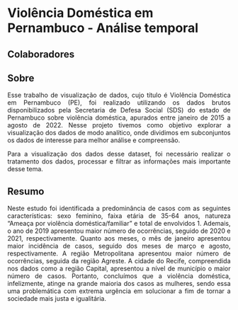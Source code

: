 # Violência Doméstica em Pernambuco - Análise temporal

## Colaboradores


## Sobre

<p align="justify">Esse trabalho de visualização de dados, cujo título é Violência Doméstica em Pernambuco (PE), foi realizado utilizando os dados brutos disponibilizados pela Secretaria de Defesa Social (SDS) do estado de Pernambuco sobre violência doméstica, apurados entre janeiro de 2015 a agosto de 2022. Nesse projeto tivemos como objetivo explorar a visualização dos dados de modo analítico, onde dividimos em subconjuntos os dados de interesse para melhor análise e compreensão.</p>

<p align="justify">Para a visualização dos dados desse dataset, foi necessário realizar o tratamento dos dados, processar e filtrar as informações mais importante desse tema.</p>

## Resumo

<p align="justify">Neste estudo foi identificada a predominância de casos com as seguintes características: sexo feminino, faixa etária de 35-64 anos, natureza “Ameaça por violência doméstica/familiar” e total de envolvidos 1. Ademais, o ano de 2019 apresentou maior número de ocorrências, seguido de 2020 e 2021, respectivamente. Quanto aos meses, o mês de janeiro apresentou maior incidência de casos, seguido dos meses de  março e agosto, respectivamente. A região Metropolitana apresentou maior número de ocorrências, seguida da região Agreste. A cidade do Recife, compreendida nos dados como a região Capital, apresentou a nível de município o maior número de casos. Portanto, concluímos que  a violência doméstica, infelizmente, atinge na grande maioria dos casos as mulheres, sendo essa uma problemática com extrema urgência em solucionar a fim de tornar a sociedade mais justa e igualitária.</p>
